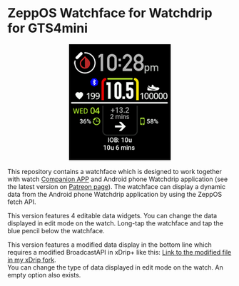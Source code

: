  # ZeppOS Watchface for Watchdrip for GTS4mini
 <p align="center">
 <img src="https://github.com/4RK4N/zeppos_watchdrip_timer_wf/blob/16ff6b174fa721e5861aaa357960c2dfeaa4278d/assets/gts4mini/images/preview.png" alt="Watchface preview"/>
 </p>
 <p>This repository contains a watchface which is designed to work together with watch <a href="https://github.com/bigdigital/zeppos_watchdrip_app" target="_blank">Companion APP</a> and Android phone Watchdrip application (see the latest version on <a href="https://www.patreon.com/xdrip_miband" target="_blank">Patreon page</a>). The watchface can display a dynamic data from the Android phone Watchdrip application by using the ZeppOS fetch API.</p>

<p>This version features 4 editable data widgets. You can change the data displayed in edit mode on the watch. Long-tap the watchface and tap the blue pencil below the watchface.</p>

<p>This version features a modified data display in the bottom line which requires a modified BroadcastAPI in xDrip+ like this: <a href="https://github.com/4RK4N/xDrip/blob/master/app/src/main/java/com/eveningoutpost/dexdrip/Services/broadcastservice/BroadcastService.java" target="_blank">Link to the modified file in my xDrip fork</a>.<br />You can change the type of data displayed in edit mode on the watch. An empty option also exists.</p>
